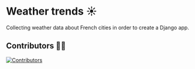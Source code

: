 # Weather trends :sunny:

Collecting weather data about French cities in order to create a Django app.

## Contributors :woman_technologist:

<a href="https://github.com/alannagenin/weather/graphs/contributors">
  <img src="https://contrib.rocks/image?repo=alannagenin/weather" alt="Contributors"/>
</a>